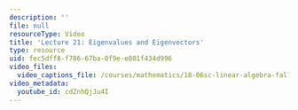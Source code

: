 ```yaml
---
description: ''
file: null
resourceType: Video
title: 'Lecture 21: Eigenvalues and Eigenvectors'
type: resource
uid: fec5dff8-f786-67ba-0f9e-e801f434d996
video_files:
  video_captions_file: /courses/mathematics/18-06sc-linear-algebra-fall-2011/least-squares-determinants-and-eigenvalues/eigenvalues-and-eigenvectors/lecture-21-eigenvalues-and-eigenvectors/cdZnhQjJu4I.vtt
video_metadata:
  youtube_id: cdZnhQjJu4I
---
```

